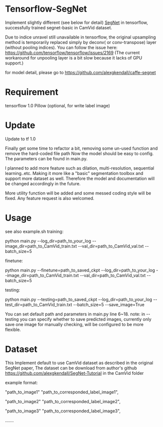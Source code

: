 # Tensorflow-SegNet
Implement slightly different (see below for detail) [SegNet](http://arxiv.org/abs/1511.00561) in tensorflow,
successfully trained segnet-basic in CamVid dataset.

Due to indice unravel still unavailable in tensorflow, the original upsampling
method is temporarily replaced simply by deconv( or conv-transpose) layer (without pooling indices).
You can follow the issue here: https://github.com/tensorflow/tensorflow/issues/2169
(The current workaround for unpooling layer is a bit slow because it lacks of GPU support.)


for model detail, please go to https://github.com/alexgkendall/caffe-segnet

# Requirement
tensorflow 1.0
Pillow (optional, for write label image)

# Update

Update to tf 1.0

Finally get some time to refactor a bit, removing some un-used function and
remove the hard-coded file path Now the model should be easy to config.
The parameters can be found in main.py.

I planned to add more feature such as dilation, multi-resolution, sequential learning..etc.
Making it more like a "basic" segmentation toolbox and support more dataset as well.
Therefore the model and documentation will be changed accordingly in the future.

More utility function will be added and some messed coding style will be fixed.
Any feature request is also welcomed.

# Usage
see also example.sh
training:

  python main.py --log_dir=path_to_your_log --image_dir=path_to_CamVid_train.txt --val_dir=path_to_CamVid_val.txt --batch_size=5

finetune:

  python main.py --finetune=path_to_saved_ckpt --log_dir=path_to_your_log --image_dir=path_to_CamVid_train.txt --val_dir=path_to_CamVid_val.txt --batch_size=5

testing:

  python main.py --testing=path_to_saved_ckpt --log_dir=path_to_your_log --test_dir=path_to_CamVid_train.txt --batch_size=5 --save_image=True

You can set default path and parameters in main.py line 6~18.
note: in --testing you can specify whether to save predicted images, currently only save one image
for manually checking, will be configured to be more flexible.

# Dataset
This Implement default to use CamVid dataset as described in the original SegNet paper,
The dataset can be download from author's github https://github.com/alexgkendall/SegNet-Tutorial in the CamVid folder

example format:

"path_to_image1" "path_to_corresponded_label_image1",

"path_to_image2" "path_to_corresponded_label_image2",

"path_to_image3" "path_to_corresponded_label_image3",

.......
